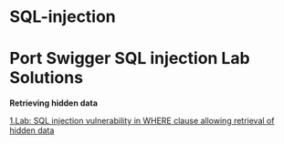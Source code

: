 # SQL-injection
# Port Swigger SQL injection Lab Solutions <tag>

**Retrieving hidden data**

[1.Lab: SQL injection vulnerability in WHERE clause allowing retrieval of hidden data](https://portswigger.net/web-security/sql-injection/lab-retrieve-hidden-data)

